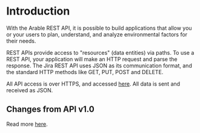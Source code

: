 # Introduction

With the Arable REST API, it is possible to build applications that allow you or your users to plan, understand, and analyze environmental factors for their needs.

REST APIs provide access to "resources" (data entities) via paths. To use a REST API, your application will make an HTTP request and parse the response. The Jira REST API uses JSON as its communication format, and the standard HTTP methods like GET, PUT, POST and DELETE. 

All API access is over HTTPS, and accessed [here](https://api-user.arable.cloud/api/v2/). 
All data is sent and received as JSON.


## Changes from API v1.0

Read more [here](/migration-guide.html).
